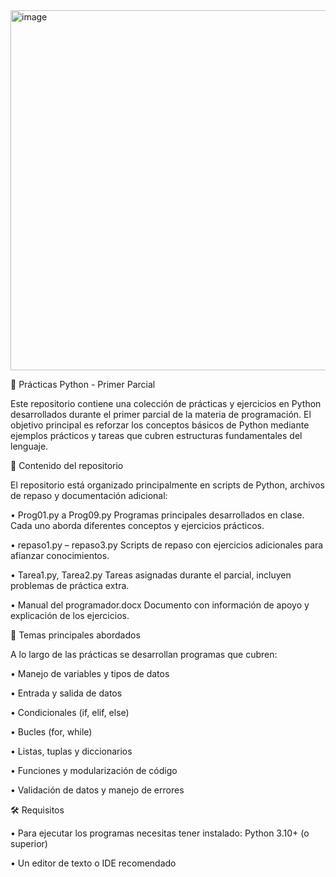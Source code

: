 <img width="1024" height="576" alt="image" src="https://github.com/user-attachments/assets/ef97c737-3cac-406e-9976-6ad66f7a67a5" />


🐍 Prácticas Python - Primer Parcial

Este repositorio contiene una colección de prácticas y ejercicios en Python desarrollados durante el primer parcial de la materia de programación. El objetivo principal es reforzar los conceptos básicos de Python mediante ejemplos prácticos y tareas que cubren estructuras fundamentales del lenguaje.



📂 Contenido del repositorio

El repositorio está organizado principalmente en scripts de Python, archivos de repaso y documentación adicional: 


•	Prog01.py a Prog09.py Programas principales desarrollados en clase. Cada uno aborda diferentes conceptos y ejercicios prácticos. 

•	repaso1.py – repaso3.py Scripts de repaso con ejercicios adicionales para afianzar conocimientos. 

•	Tarea1.py, Tarea2.py Tareas asignadas durante el parcial, incluyen problemas de práctica extra. 

•	Manual del programador.docx Documento con información de apoyo y explicación de los ejercicios.



🚀 Temas principales abordados

A lo largo de las prácticas se desarrollan programas que cubren:

•	Manejo de variables y tipos de datos

•	Entrada y salida de datos

•	Condicionales (if, elif, else)

•	Bucles (for, while)

•	Listas, tuplas y diccionarios

•	Funciones y modularización de código

•	Validación de datos y manejo de errores



🛠️ Requisitos

•	Para ejecutar los programas necesitas tener instalado: Python 3.10+ (o superior)

•	Un editor de texto o IDE recomendado
